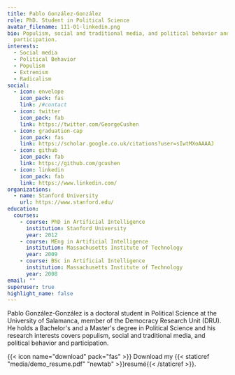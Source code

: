 ```yaml
---
title: Pablo González-González
role: PhD. Student in Political Science
avatar_filename: 111-01-linkedin.png
bio: Populism, social and traditional media, and political behavior and
  participation.
interests:
  - Social media
  - Political Behavior
  - Populism
  - Extremism
  - Radicalism
social:
  - icon: envelope
    icon_pack: fas
    link: /#contact
  - icon: twitter
    icon_pack: fab
    link: https://twitter.com/GeorgeCushen
  - icon: graduation-cap
    icon_pack: fas
    link: https://scholar.google.co.uk/citations?user=sIwtMXoAAAAJ
  - icon: github
    icon_pack: fab
    link: https://github.com/gcushen
  - icon: linkedin
    icon_pack: fab
    link: https://www.linkedin.com/
organizations:
  - name: Stanford University
    url: https://www.stanford.edu/
education:
  courses:
    - course: PhD in Artificial Intelligence
      institution: Stanford University
      year: 2012
    - course: MEng in Artificial Intelligence
      institution: Massachusetts Institute of Technology
      year: 2009
    - course: BSc in Artificial Intelligence
      institution: Massachusetts Institute of Technology
      year: 2008
email: ""
superuser: true
highlight_name: false
---
```

Pablo González-González is a doctoral student in Political Science at the University of Salamanca, member of the Democracy Research Unit (DRU). He holds a Bachelor's and a Master's degree in Political Science and his research interests covers populism, social and traditional media, and political behavior and participation.

{{< icon name="download" pack="fas" >}} Download my {{< staticref "media/demo_resume.pdf" "newtab" >}}resumé{{< /staticref >}}.